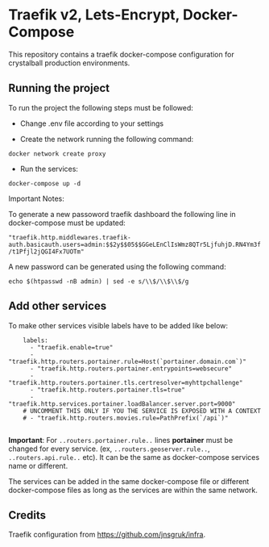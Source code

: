 
# Traefik v2, Lets-Encrypt, Docker-Compose
This repository contains a traefik docker-compose configuration for crystalball production environments.

## Running the project 

To run the project the following steps must be followed: 

- Change .env file according to your settings


- Create the network running the following command: 
```
docker network create proxy
```

- Run the services:

```
docker-compose up -d
```

Important Notes: 

To generate a new passoword traefik dashboard the following line in docker-compose must be updated: 

``
"traefik.http.middlewares.traefik-auth.basicauth.users=admin:$$2y$$05$$GGeLEnClIsWmz8QTr5LjfuhjD.RN4Ym3f/t1Pfjl2jQGI4Fx7UOTm"
``

A new password can be generated using the following command: 

``` 
echo $(htpasswd -nB admin) | sed -e s/\\$/\\$\\$/g
```

## Add other services

To make other services visible labels have to be added like below: 

```
    labels:
      - "traefik.enable=true"
      - "traefik.http.routers.portainer.rule=Host(`portainer.domain.com`)"
      - "traefik.http.routers.portainer.entrypoints=websecure"
      - "traefik.http.routers.portainer.tls.certresolver=myhttpchallenge"
      - "traefik.http.routers.portainer.tls=true"
      - "traefik.http.services.portainer.loadBalancer.server.port=9000"
    # UNCOMMENT THIS ONLY IF YOU THE SERVICE IS EXPOSED WITH A CONTEXT
    # - "traefik.http.routers.movies.rule=PathPrefix(`/api`)"
  
```
<b>Important</b>: 
For ``..routers.portainer.rule..``</b> lines <b>portainer</b> must be changed for every service. 
(ex, ``..routers.geoserver.rule..``, ``..routers.api.rule..`` etc). 
It can be the same as docker-compose services name or different. 

The services can be added in the same docker-compose file or different docker-compose files as long as the services are within the same network. 

## Credits

Traefik configuration from https://github.com/jnsgruk/infra.